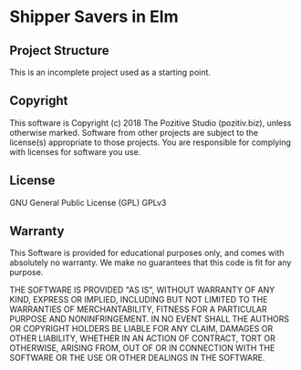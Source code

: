 # Shipper Savers in Elm

## Project Structure

This is an incomplete project used as a starting point.

## Copyright

This software is Copyright (c) 2018 The Pozitive Studio
(pozitiv.biz), unless otherwise marked. Software from
other projects are subject to the license(s) appropriate to those
projects. You are responsible for complying with licenses for
software you use.

## License

GNU General Public License (GPL) GPLv3

## Warranty

This Software is provided for educational purposes only, and comes
with absolutely no warranty. We make no guarantees that this code
is fit for any purpose.

THE SOFTWARE IS PROVIDED "AS IS", WITHOUT WARRANTY OF ANY KIND,
EXPRESS OR IMPLIED, INCLUDING BUT NOT LIMITED TO THE WARRANTIES OF
MERCHANTABILITY, FITNESS FOR A PARTICULAR PURPOSE AND
NONINFRINGEMENT. IN NO EVENT SHALL THE AUTHORS OR COPYRIGHT
HOLDERS BE LIABLE FOR ANY CLAIM, DAMAGES OR OTHER LIABILITY,
WHETHER IN AN ACTION OF CONTRACT, TORT OR OTHERWISE, ARISING FROM,
OUT OF OR IN CONNECTION WITH THE SOFTWARE OR THE USE OR OTHER
DEALINGS IN THE SOFTWARE.
